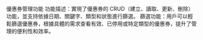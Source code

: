 優惠券管理功能
功能描述：實現了優惠券的 CRUD（建立、讀取、更新、刪除）功能，並支持依據日期、關鍵字、類型和狀態進行篩選。
篩選功能：用戶可以輕鬆篩選優惠券，根據具體的需求查看有效、已停用或特定類型的優惠券，提升了管理的便利性和效率。
